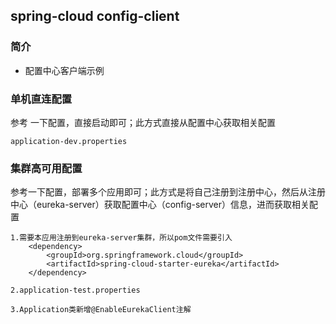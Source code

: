 ## spring-cloud config-client 

### 简介 

* 配置中心客户端示例

### 单机直连配置 

参考 一下配置，直接启动即可；此方式直接从配置中心获取相关配置

	application-dev.properties

### 集群高可用配置

参考一下配置，部署多个应用即可；此方式是将自己注册到注册中心，然后从注册中心（eureka-server）获取配置中心（config-server）信息，进而获取相关配置
	  
	1.需要本应用注册到eureka-server集群，所以pom文件需要引入
		<dependency>
			<groupId>org.springframework.cloud</groupId>
			<artifactId>spring-cloud-starter-eureka</artifactId>
		</dependency>
		
	2.application-test.properties
	
	3.Application类新增@EnableEurekaClient注解 

